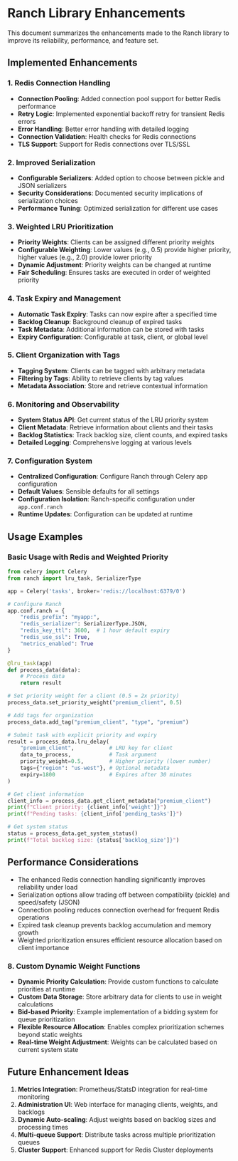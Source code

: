 # Ranch Library Enhancements

This document summarizes the enhancements made to the Ranch library to improve its reliability, performance, and feature set.

## Implemented Enhancements

### 1. Redis Connection Handling
- **Connection Pooling**: Added connection pool support for better Redis performance
- **Retry Logic**: Implemented exponential backoff retry for transient Redis errors
- **Error Handling**: Better error handling with detailed logging
- **Connection Validation**: Health checks for Redis connections
- **TLS Support**: Support for Redis connections over TLS/SSL

### 2. Improved Serialization
- **Configurable Serializers**: Added option to choose between pickle and JSON serializers
- **Security Considerations**: Documented security implications of serialization choices
- **Performance Tuning**: Optimized serialization for different use cases

### 3. Weighted LRU Prioritization
- **Priority Weights**: Clients can be assigned different priority weights
- **Configurable Weighting**: Lower values (e.g., 0.5) provide higher priority, higher values (e.g., 2.0) provide lower priority
- **Dynamic Adjustment**: Priority weights can be changed at runtime
- **Fair Scheduling**: Ensures tasks are executed in order of weighted priority

### 4. Task Expiry and Management
- **Automatic Task Expiry**: Tasks can now expire after a specified time
- **Backlog Cleanup**: Background cleanup of expired tasks
- **Task Metadata**: Additional information can be stored with tasks
- **Expiry Configuration**: Configurable at task, client, or global level

### 5. Client Organization with Tags
- **Tagging System**: Clients can be tagged with arbitrary metadata
- **Filtering by Tags**: Ability to retrieve clients by tag values
- **Metadata Association**: Store and retrieve contextual information

### 6. Monitoring and Observability
- **System Status API**: Get current status of the LRU priority system
- **Client Metadata**: Retrieve information about clients and their tasks
- **Backlog Statistics**: Track backlog size, client counts, and expired tasks
- **Detailed Logging**: Comprehensive logging at various levels

### 7. Configuration System
- **Centralized Configuration**: Configure Ranch through Celery app configuration
- **Default Values**: Sensible defaults for all settings
- **Configuration Isolation**: Ranch-specific configuration under `app.conf.ranch`
- **Runtime Updates**: Configuration can be updated at runtime

## Usage Examples

### Basic Usage with Redis and Weighted Priority

```python
from celery import Celery
from ranch import lru_task, SerializerType

app = Celery('tasks', broker='redis://localhost:6379/0')

# Configure Ranch
app.conf.ranch = {
    "redis_prefix": "myapp:",
    "redis_serializer": SerializerType.JSON,
    "redis_key_ttl": 3600,  # 1 hour default expiry
    "redis_use_ssl": True,
    "metrics_enabled": True
}

@lru_task(app)
def process_data(data):
    # Process data
    return result

# Set priority weight for a client (0.5 = 2x priority)
process_data.set_priority_weight("premium_client", 0.5)

# Add tags for organization
process_data.add_tag("premium_client", "type", "premium")

# Submit task with explicit priority and expiry
result = process_data.lru_delay(
    "premium_client",           # LRU key for client
    data_to_process,            # Task argument
    priority_weight=0.5,        # Higher priority (lower number)
    tags={"region": "us-west"}, # Optional metadata 
    expiry=1800                 # Expires after 30 minutes
)

# Get client information
client_info = process_data.get_client_metadata("premium_client")
print(f"Client priority: {client_info['weight']}")
print(f"Pending tasks: {client_info['pending_tasks']}")

# Get system status
status = process_data.get_system_status()
print(f"Total backlog size: {status['backlog_size']}")
```

## Performance Considerations

- The enhanced Redis connection handling significantly improves reliability under load
- Serialization options allow trading off between compatibility (pickle) and speed/safety (JSON)
- Connection pooling reduces connection overhead for frequent Redis operations
- Expired task cleanup prevents backlog accumulation and memory growth
- Weighted prioritization ensures efficient resource allocation based on client importance

### 8. Custom Dynamic Weight Functions
- **Dynamic Priority Calculation**: Provide custom functions to calculate priorities at runtime
- **Custom Data Storage**: Store arbitrary data for clients to use in weight calculations
- **Bid-based Priority**: Example implementation of a bidding system for queue prioritization
- **Flexible Resource Allocation**: Enables complex prioritization schemes beyond static weights
- **Real-time Weight Adjustment**: Weights can be calculated based on current system state

## Future Enhancement Ideas

1. **Metrics Integration**: Prometheus/StatsD integration for real-time monitoring
2. **Administration UI**: Web interface for managing clients, weights, and backlogs
3. **Dynamic Auto-scaling**: Adjust weights based on backlog sizes and processing times
4. **Multi-queue Support**: Distribute tasks across multiple prioritization queues
5. **Cluster Support**: Enhanced support for Redis Cluster deployments